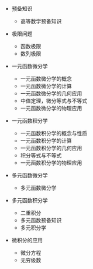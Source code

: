 * 预备知识
  * 高等数学预备知识
  
* 极限问题
  * 函数极限
  * 数列极限
* 一元函数微分学
  * 一元函数微分学的概念
  * 一元函数微分学的计算
  * 一元函数微分学的几何应用
  * 中值定理，微分等式与不等式
  * 一元函数微分学的物理应用
* 一元函数积分学
  * 一元函数积分学的概念与性质
  * 一元函数积分学的计算
  * 一元函数积分学的几何应用
  * 积分等式与不等式
  * 一元函数积分学的物理应用
* 多元函数微分学
  * 多元函数微分学
* 多元函数积分学
  * 二重积分
  * 多元函数预备知识
  * 多元积分学
* 微积分的应用
  * 微分方程
  * 无穷级数
